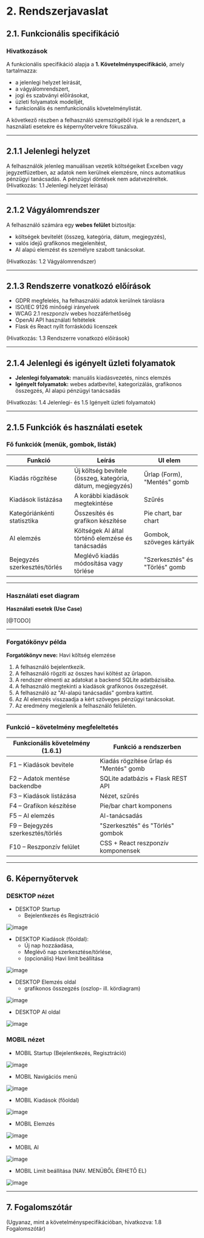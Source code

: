 # 2. Rendszerjavaslat

## 2.1. Funkcionális specifikáció

### Hivatkozások
A funkcionális specifikáció alapja a **1. Követelményspecifikáció**, amely tartalmazza:
- a jelenlegi helyzet leírását,
- a vágyálomrendszert,
- jogi és szabványi előírásokat,
- üzleti folyamatok modelljét,
- funkcionális és nemfunkcionális követelménylistát.

A következő részben a felhasználó szemszögéből írjuk le a rendszert, a használati esetekre és képernyőtervekre fókuszálva.

---

## 2.1.1 Jelenlegi helyzet
A felhasználók jelenleg manuálisan vezetik költségeiket Excelben vagy jegyzetfüzetben, az adatok nem kerülnek elemzésre, nincs automatikus pénzügyi tanácsadás. A pénzügyi döntések nem adatvezéreltek. (Hivatkozás: 1.1 Jelenlegi helyzet leírása)

---

## 2.1.2 Vágyálomrendszer
A felhasználó számára egy **webes felület** biztosítja:
- költségek bevitelét (összeg, kategória, dátum, megjegyzés),
- valós idejű grafikonos megjelenítést,
- AI alapú elemzést és személyre szabott tanácsokat.

(Hivatkozás: 1.2 Vágyálomrendszer)

---

## 2.1.3 Rendszerre vonatkozó előírások
- GDPR megfelelés, ha felhasználói adatok kerülnek tárolásra
- ISO/IEC 9126 minőségi irányelvek
- WCAG 2.1 reszponzív webes hozzáférhetőség
- OpenAI API használati feltételek
- Flask és React nyílt forráskódú licenszek

(Hivatkozás: 1.3 Rendszerre vonatkozó előírások)

---

## 2.1.4 Jelenlegi és igényelt üzleti folyamatok
- **Jelenlegi folyamatok:** manuális kiadásvezetés, nincs elemzés
- **Igényelt folyamatok:** webes adatbevitel, kategorizálás, grafikonos összegzés, AI alapú pénzügyi tanácsadás  

(Hivatkozás: 1.4 Jelenlegi- és 1.5 Igényelt üzleti folyamatok)

---

## 2.1.5 Funkciók és használati esetek

### Fő funkciók (menük, gombok, listák)
| Funkció | Leírás | UI elem |
|---------|--------|---------|
| Kiadás rögzítése | Új költség bevitele (összeg, kategória, dátum, megjegyzés) | Űrlap (Form), "Mentés" gomb |
| Kiadások listázása | A korábbi kiadások megtekintése | Szűrés |
| Kategóriánkénti statisztika | Összesítés és grafikon készítése | Pie chart, bar chart |
| AI elemzés | Költségek AI által történő elemzése és tanácsadás | Gombok, szöveges kártyák |
| Bejegyzés szerkesztés/törlés | Meglévő kiadás módosítása vagy törlése | "Szerkesztés" és "Törlés" gomb |

---

### Használati eset diagram
**Használati esetek (Use Case)**

[@TODO]

---

### Forgatókönyv példa

**Forgatókönyv neve:** Havi költség elemzése  

1. A felhasználó bejelentkezik.
2. A felhasználó rögzíti az összes havi költést az űrlapon.  
3. A rendszer elmenti az adatokat a backend SQLite adatbázisába.  
4. A felhasználó megtekinti a kiadások grafikonos összegzését.  
5. A felhasználó az "AI-alapú tanácsadás" gombra kattint.  
6. Az AI elemzés visszaadja a kért szöveges pénzügyi tanácsokat.  
7. Az eredmény megjelenik a felhasználó felületén.

---

### Funkció – követelmény megfeleltetés

| Funkcionális követelmény (1.6.1) | Funkció a rendszerben |
|------------------------------------|---------------------|
| F1 – Kiadások bevitele | Kiadás rögzítése űrlap és "Mentés" gomb |
| F2 – Adatok mentése backendbe | SQLite adatbázis + Flask REST API |
| F3 – Kiadások listázása | Nézet, szűrés |
| F4 – Grafikon készítése | Pie/bar chart komponens |
| F5 – AI elemzés | AI-tanácsadás |
| F9 – Bejegyzés szerkesztés/törlés | "Szerkesztés" és "Törlés" gombok |
| F10 – Reszponzív felület | CSS + React reszponzív komponensek |

---

## 6. Képernyőtervek
### DESKTOP nézet
- DESKTOP Startup
    - Bejelentkezés és Regisztráció

![image](./pics/SU_DESKTOP_wireframe.png)

- DESKTOP Kiadások (főoldal): 
    - Új nap hozzáadása,
    - Meglévő nap szerkesztése/törlése,
    - (opcionális) Havi limit beállítása

![image](./pics/1_DESKTOP_kiadasok_wireframe.png)

- DESKTOP Elemzés oldal
    - grafikonos összegzés (oszlop- ill. kördiagram)

![image](./pics/2_DESKTOP_elemzes_wireframe.png)

- DESKTOP AI oldal

![image](./pics/3_DESKTOP_AI_wireframe.png)


### MOBIL nézet

- MOBIL Startup (Bejelentkezés, Regisztráció)

![image](./pics/SU_MOBIL_wireframe.png)

- MOBIL Navigációs menü

![image](./pics/M_MOBIL_menu_wireframe.png)

- MOBIL Kiadások (főoldal)

![image](./pics/1_MOBIL_kiadasok_wireframe.png)

- MOBIL Elemzés

![image](./pics/2_MOBIL_elemzes_wireframe.png)

- MOBIL AI

![image](./pics/3_MOBIL_AI_wireframe.png)

- MOBIL Limit beállítása (NAV. MENÜBŐL ÉRHETŐ EL)

![image](./pics/O_MOBIL_limit_wireframe.png)

---

## 7. Fogalomszótár
(Ugyanaz, mint a követelményspecifikációban, hivatkozva: 1.8 Fogalomszótár)

